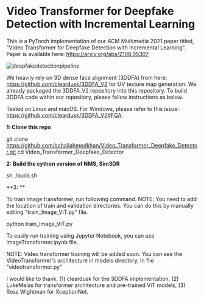# Video Transformer for Deepfake Detection with Incremental Learning
This is a PyTorch implementation of our ACM Multimedia 2021 paper titled, "Video Transformer for Deepfake Detection with Incremental Learning". Paper is available here: https://arxiv.org/abs/2108.05307 

![deepfakedetectionpipeline](https://user-images.githubusercontent.com/44908098/163416687-734bb78e-9bc6-436b-a6e7-4c5783e56a9b.png)

We heavily rely on 3D dense face alignment (3DDFA) from here: https://github.com/cleardusk/3DDFA_V2 for UV texture map generation. We already packaged the 3DDFA_V2 repository into this repository. To build 3DDFA code within our repository, please follow instructions as below.

Tested on Linux and macOS. For Windows, please refer to this issue: https://github.com/cleardusk/3DDFA_V2#FQA.

**1: Clone this repo**

git clone https://github.com/sohailahmedkhan/Video_Transformer_Deepfake_Detector.git
cd Video_Transformer_Deepfake_Detector

**2: Build the cython version of NMS, Sim3DR** 

sh ./build.sh

**3: **

To train image transformer, run following command. NOTE: You need to add the location of train and validation directories. You can do this by manually editing "train_Image_ViT.py" file. 

python train_Image_ViT.py


To easily run training using Jupyter Notebook, you can use ImageTransformer.ipynb file.



NOTE: Video transformer training will be added soon. You can see the VideoTransformer's architecture in models directory, in file "videotransformer.py"


I would like to thank, (1) cleardusk for the 3DDFA implementation, (2) LukeMelas for transformer architecture and pre-trained ViT models, (3) Ross Wightman for XceptionNet.
